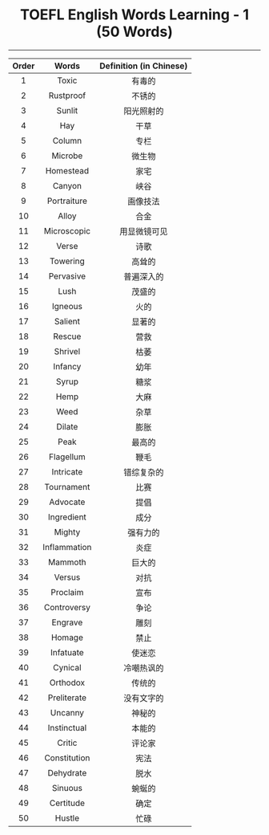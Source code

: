 <center>
  <h1>TOEFL English Words Learning - 1 (50 Words)</h1>
</center>

---

| Order |    Words     | Definition (in Chinese) |
| :---: | :----------: | :---------------------: |
|   1   |    Toxic     |         有毒的          |
|   2   |  Rustproof   |         不锈的          |
|   3   |    Sunlit    |       阳光照射的        |
|   4   |     Hay      |          干草           |
|   5   |    Column    |          专栏           |
|   6   |   Microbe    |         微生物          |
|   7   |  Homestead   |          家宅           |
|   8   |    Canyon    |          峡谷           |
|   9   | Portraiture  |        画像技法         |
|  10   |    Alloy     |          合金           |
|  11   | Microscopic  |      用显微镜可见       |
|  12   |    Verse     |          诗歌           |
|  13   |   Towering   |         高耸的          |
|  14   |  Pervasive   |       普遍深入的        |
|  15   |     Lush     |         茂盛的          |
|  16   |   Igneous    |          火的           |
|  17   |   Salient    |         显著的          |
|  18   |    Rescue    |          营救           |
|  19   |   Shrivel    |          枯萎           |
|  20   |   Infancy    |          幼年           |
|  21   |    Syrup     |          糖浆           |
|  22   |     Hemp     |          大麻           |
|  23   |     Weed     |          杂草           |
|  24   |    Dilate    |          膨胀           |
|  25   |     Peak     |         最高的          |
|  26   |  Flagellum   |          鞭毛           |
|  27   |  Intricate   |       错综复杂的        |
|  28   |  Tournament  |          比赛           |
|  29   |   Advocate   |          提倡           |
|  30   |  Ingredient  |          成分           |
|  31   |    Mighty    |        强有力的         |
|  32   | Inflammation |          炎症           |
|  33   |   Mammoth    |         巨大的          |
|  34   |    Versus    |          对抗           |
|  35   |   Proclaim   |          宣布           |
|  36   | Controversy  |          争论           |
|  37   |   Engrave    |          雕刻           |
|  38   |    Homage    |          禁止           |
|  39   |  Infatuate   |         使迷恋          |
|  40   |   Cynical    |       冷嘲热讽的        |
|  41   |   Orthodox   |         传统的          |
|  42   | Preliterate  |       没有文字的        |
|  43   |   Uncanny    |         神秘的          |
|  44   | Instinctual  |         本能的          |
|  45   |    Critic    |         评论家          |
|  46   | Constitution |          宪法           |
|  47   |  Dehydrate   |          脱水           |
|  48   |   Sinuous    |         蜿蜒的          |
|  49   |  Certitude   |          确定           |
|  50   |    Hustle    |          忙碌           |

